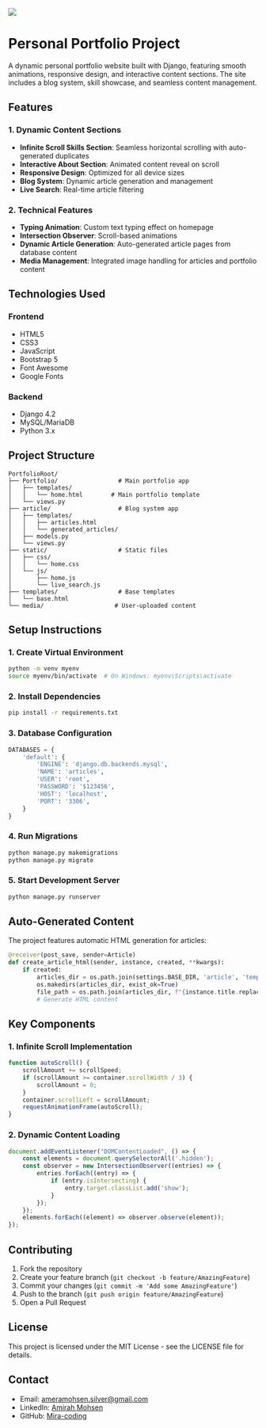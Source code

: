 ![](image.png)

# Personal Portfolio Project

A dynamic personal portfolio website built with Django, featuring smooth animations, responsive design, and interactive content sections. The site includes a blog system, skill showcase, and seamless content management.

## Features

### 1. Dynamic Content Sections
- **Infinite Scroll Skills Section**: Seamless horizontal scrolling with auto-generated duplicates
- **Interactive About Section**: Animated content reveal on scroll
- **Responsive Design**: Optimized for all device sizes
- **Blog System**: Dynamic article generation and management
- **Live Search**: Real-time article filtering

### 2. Technical Features
- **Typing Animation**: Custom text typing effect on homepage
- **Intersection Observer**: Scroll-based animations
- **Dynamic Article Generation**: Auto-generated article pages from database content
- **Media Management**: Integrated image handling for articles and portfolio content

## Technologies Used

### Frontend
- HTML5
- CSS3
- JavaScript
- Bootstrap 5
- Font Awesome
- Google Fonts

### Backend
- Django 4.2
- MySQL/MariaDB
- Python 3.x

## Project Structure
```
PortfolioRoot/
├── Portfolio/                 # Main portfolio app
│   ├── templates/
│   │   └── home.html        # Main portfolio template
│   └── views.py
├── article/                   # Blog system app
│   ├── templates/
│   │   ├── articles.html
│   │   └── generated_articles/
│   ├── models.py
│   └── views.py
├── static/                    # Static files
│   ├── css/
│   │   └── home.css
│   └── js/
│       ├── home.js
│       └── live_search.js
├── templates/                 # Base templates
│   └── base.html
└── media/                    # User-uploaded content
```

## Setup Instructions

### 1. Create Virtual Environment
```bash
python -m venv myenv
source myenv/bin/activate  # On Windows: myenv\Scripts\activate
```

### 2. Install Dependencies
```bash
pip install -r requirements.txt
```

### 3. Database Configuration
```python
DATABASES = {
    'default': {
        'ENGINE': 'django.db.backends.mysql',
        'NAME': 'articles',
        'USER': 'root',
        'PASSWORD': '$123456',
        'HOST': 'localhost',
        'PORT': '3306',
    }
}
```

### 4. Run Migrations
```bash
python manage.py makemigrations
python manage.py migrate
```

### 5. Start Development Server
```bash
python manage.py runserver
```

## Auto-Generated Content

The project features automatic HTML generation for articles:

```python
@receiver(post_save, sender=Article)
def create_article_html(sender, instance, created, **kwargs):
    if created:
        articles_dir = os.path.join(settings.BASE_DIR, 'article', 'templates', 'generated_articles')
        os.makedirs(articles_dir, exist_ok=True)
        file_path = os.path.join(articles_dir, f"{instance.title.replace(' ', '-').lower()}.html")
        # Generate HTML content
```

## Key Components

### 1. Infinite Scroll Implementation
```javascript
function autoScroll() {
    scrollAmount += scrollSpeed;
    if (scrollAmount >= container.scrollWidth / 3) {
        scrollAmount = 0;
    }
    container.scrollLeft = scrollAmount;
    requestAnimationFrame(autoScroll);
}
```

### 2. Dynamic Content Loading
```javascript
document.addEventListener("DOMContentLoaded", () => {
    const elements = document.querySelectorAll('.hidden');
    const observer = new IntersectionObserver((entries) => {
        entries.forEach((entry) => {
            if (entry.isIntersecting) {
                entry.target.classList.add('show');
            }
        });
    });
    elements.forEach((element) => observer.observe(element));
});
```

## Contributing

1. Fork the repository
2. Create your feature branch (`git checkout -b feature/AmazingFeature`)
3. Commit your changes (`git commit -m 'Add some AmazingFeature'`)
4. Push to the branch (`git push origin feature/AmazingFeature`)
5. Open a Pull Request

## License

This project is licensed under the MIT License - see the LICENSE file for details.

## Contact

- Email: ameramohsen.silver@gmail.com 
- LinkedIn: [Amirah Mohsen](https://www.linkedin.com/in/amirah-mohsen-swe-258684273/)
- GitHub: [Mira-coding](https://github.com/MIRA-Coding)
